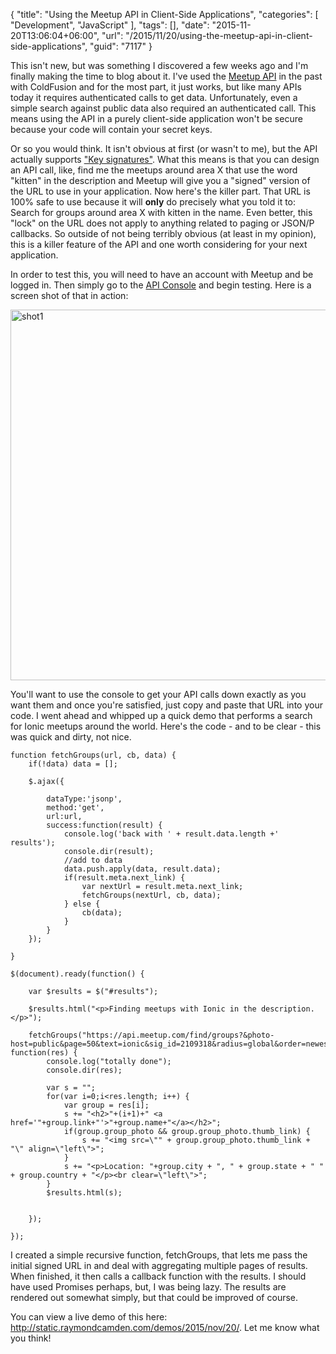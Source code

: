 {
	"title": "Using the Meetup API in Client-Side Applications",
	"categories": [
		"Development",
		"JavaScript"
	],
	"tags": [],
	"date": "2015-11-20T13:06:04+06:00",
	"url": "/2015/11/20/using-the-meetup-api-in-client-side-applications",
	"guid": "7117"
}

This isn't new, but was something I discovered a few weeks ago and I'm finally making the time to blog about it. I've used the  <a href="https://secure.meetup.com/meetup_api">Meetup API</a> in the past with ColdFusion and for the most part, it just works, but like many APIs today it requires authenticated calls to get data. Unfortunately, even a simple search against public data also required an authenticated call. This means using the API in a purely client-side application won't be secure because your code will contain your secret keys.

<!--more-->

Or so you would think. It isn't obvious at first (or wasn't to me), but the API actually supports <a href="http://www.meetup.com/meetup_api/auth/#keysign">"Key signatures"</a>. What this means is that you can design an API call, like, find me the meetups around area X that use the word "kitten" in the description and Meetup will give you a "signed" version of the URL to use in your application. Now here's the killer part. That URL is 100% safe to use because it will <strong>only</strong> do precisely what you told it to: Search for groups around area X with kitten in the name. Even better, this "lock" on the URL does not apply to anything related to paging or JSON/P callbacks. So outside of not being terribly obvious (at least in my opinion), this is a killer feature of the API and one worth considering for your next application.

In order to test this, you will need to have an account with Meetup and be logged in. Then simply go to the <a href="https://secure.meetup.com/meetup_api/console/">API Console</a> and begin testing. Here is a screen shot of that in action:

<img src="http://static.raymondcamden.com/images/wp-content/uploads/2015/11/shot13.png" alt="shot1" width="750" height="593" class="aligncenter size-full wp-image-7119 imgborder" />

You'll want to use the console to get your API calls down exactly as you want them and once you're satisfied, just copy and paste that URL into your code. I went ahead and whipped up a quick demo that performs a search for Ionic meetups around the world. Here's the code - and to be clear - this was quick and dirty, not nice.

<pre><code class="language-javascript">function fetchGroups(url, cb, data) {
	if(!data) data = [];
	
	$.ajax({
		
		dataType:'jsonp',
		method:'get',
		url:url,
		success:function(result) {
			console.log('back with ' + result.data.length +' results');
			console.dir(result);
			//add to data
			data.push.apply(data, result.data);
			if(result.meta.next_link) {
				var nextUrl = result.meta.next_link;
				fetchGroups(nextUrl, cb, data);
			} else {
				cb(data);	
			}
		}
	});	
	
}

$(document).ready(function() {
	
	var $results = $(&quot;#results&quot;);

	$results.html(&quot;&lt;p&gt;Finding meetups with Ionic in the description.&lt;/p&gt;&quot;);

	fetchGroups(&quot;https://api.meetup.com/find/groups?&amp;photo-host=public&amp;page=50&amp;text=ionic&amp;sig_id=2109318&amp;radius=global&amp;order=newest&amp;sig=ad335a79ccce2b1bb65b27fe10ea6836305e5533&amp;callback=?&quot;, function(res) {
		console.log(&quot;totally done&quot;);
		console.dir(res);	

		var s = &quot;&quot;;
		for(var i=0;i&lt;res.length; i++) {
			var group = res[i];
			s += &quot;&lt;h2&gt;&quot;+(i+1)+&quot; &lt;a href='&quot;+group.link+&quot;'&gt;&quot;+group.name+&quot;&lt;/a&gt;&lt;/h2&gt;&quot;;
			if(group.group_photo &amp;&amp; group.group_photo.thumb_link) {
				s += &quot;&lt;img src=\&quot;&quot; + group.group_photo.thumb_link + &quot;\&quot; align=\&quot;left\&quot;&gt;&quot;;
			}
			s += &quot;&lt;p&gt;Location: &quot;+group.city + &quot;, &quot; + group.state + &quot; &quot; + group.country + &quot;&lt;/p&gt;&lt;br clear=\&quot;left\&quot;&gt;&quot;;
		}
		$results.html(s);
		
		
	});
		
});</code></pre>

I created a simple recursive function, fetchGroups, that lets me pass the initial signed URL in and deal with aggregating multiple pages of results. When finished, it then calls a callback function with the results. I should have used Promises perhaps, but, I was being lazy. The results are rendered out somewhat simply, but that could be improved of course.

You can view a live demo of this here: <a href="http://static.raymondcamden.com/demos/2015/nov/20/">http://static.raymondcamden.com/demos/2015/nov/20/</a>. Let me know what you think!